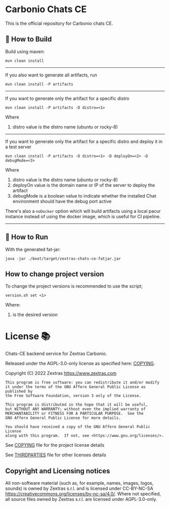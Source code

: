 # Carbonio Chats CE

This is the official repository for Carbonio chats CE.

## 🔧 How to Build

Build using maven:

```shell
mvn clean install
```

---
If you also want to generate all artifacts, run

```shell
mvn clean install -P artifacts
```

---
If you want to generate only the artifact for a specific distro

```shell
mvn clean install -P artifacts -D distro=<1>
```

Where

1. distro value is the distro name (ubuntu or rocky-8)

----
If you want to generate only the artifact for a specific distro and deploy it in
a test server

```shell
mvn clean install -P artifacts -D distro=<1> -D deployOn=<2> -D debugMode=<3>
```

Where

1. distro value is the distro name (ubuntu or rocky-8)
2. deployOn value is the domain name or IP of the server to deploy the artifact
3. debugMode is a boolean value to indicate whether the installed Chat
   environment should have the debug port active

There's also a `noDocker` option which will build artifacts using a local pacur
instance instead of using the docker image, which is useful for CI pipeline.

---

## 🚀 How to Run

With the generated fat-jar:

```shell
java -jar ./boot/target/zextras-chats-ce-fatjar.jar
```

## How to change project version
To change the project versions is recommended to use the script;
```shell
version.sh set <1>
```
Where:
1. is the desired version

# License 📚

Chats-CE backend service for Zextras Carbonio.

Released under the AGPL-3.0-only license as specified here: [COPYING](COPYING).

Copyright (C) 2022 Zextras <https://www.zextras.com>

    This program is free software: you can redistribute it and/or modify
    it under the terms of the GNU Affero General Public License as published by
    the Free Software Foundation, version 3 only of the License.

    This program is distributed in the hope that it will be useful,
    but WITHOUT ANY WARRANTY; without even the implied warranty of
    MERCHANTABILITY or FITNESS FOR A PARTICULAR PURPOSE.  See the
    GNU Affero General Public License for more details.

    You should have received a copy of the GNU Affero General Public License
    along with this program.  If not, see <https://www.gnu.org/licenses/>.

See [COPYING](COPYING) file for the project license details

See [THIRDPARTIES](THIRDPARTIES) file for other licenses details

## Copyright and Licensing notices

All non-software material (such as, for example, names, images, logos,
sounds) is owned by Zextras s.r.l. and is licensed under CC-BY-NC-SA
https://creativecommons.org/licenses/by-nc-sa/4.0/.
Where not specified, all source files owned by Zextras s.r.l. are licensed
under AGPL-3.0-only.